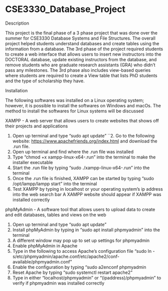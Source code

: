 # CSE3330_Database_Project
Description

This project is the final phase of a 3 phase project that was done over the summer for CSE3330 Database Systems and File Structures. The overall project helped students understand databases and create tables using the information from a database. The 3rd phase of the project required students to create a web interface that allows users to insert new instructors into the DOCTORAL database, update existing instructors from the database, and remove students who are graduate research assistants (GRA) who didn’t pass any milestones. The 3rd phase also includes view-based queries where students are required to create a View table that lists PhD students and the type of scholarship they have.   

Installation

The following softwares was installed on a Linux operating system; however, it is possible to install the softwares on Windows and macOs. The method to install the softwares for Linux systems will be discussed

XAMPP - A web server that allows users to create websites that shows off their projects and applications
  1. Open up terminal and type “sudo apt update”
``2. Go to the following website: https://www.apachefriends.org/index.html and download the .run file.
  3. Open up terminal and find where the .run file was installed
  4. Type “chmod +x xampp-linux-x64-<version>.run” into the terminal to make the installer executable
  5. Start the .run file by typing “sudo ./xampp-linux-x64-<version>.run” into the terminal
  6. Once the .run file is finished, XAMPP can be started by typing “sudo /opt/lampp/lampp start” into the terminal
  7. Test XAMPP by typing in localhost or your operating system’s ip address into the web search bar
      A XAMPP website should appear if XAMPP was installed correctly
     
phpMyAdmin - A software tool that allows users to upload data to create and edit databases, tables and views on the web
  1. Open up terminal and type “sudo apt update”
  2. Install phpMyAdmin by typing in “sudo apt install phpmyadmin” into the terminal
  3. A different window may pop up to set up settings for phpmyadmin
  4. Enable phpMyAdmin in Apache
  5. Type in the following to access Apache’s configuration file
    “sudo ln -s/etc/phpmyadmin/apache.conf/etc/apache2/conf-available/phpmyadmin.conf”
  6. Enable the configuration by typing “sudo a2enconf phpmyadmin
  7. Reset Apache by typing “sudo systemctl restart apache2”
  8. Type in either “localhost/phpmyadmin” or “(ipaddress)/phpmyadmin” to verify if phpmyadmin was installed correctly

